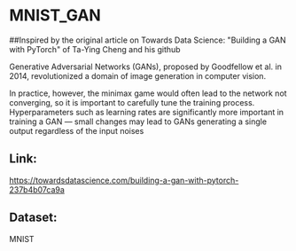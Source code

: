 # MNIST_GAN

##Inspired by the original article on Towards Data Science: "Building a GAN with PyTorch"   of Ta-Ying Cheng and his github

Generative Adversarial Networks (GANs), proposed by Goodfellow et al. in 2014, revolutionized a domain of image generation in computer vision.

In practice, however, the minimax game would often lead to the network not converging, so it is important to carefully tune the training process. Hyperparameters such as learning rates are significantly more important in training a GAN — small changes may lead to GANs generating a single output regardless of the input noises

## Link: 
https://towardsdatascience.com/building-a-gan-with-pytorch-237b4b07ca9a 

## Dataset: 
MNIST 
